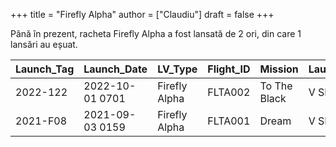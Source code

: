 +++
title = "Firefly Alpha"
author = ["Claudiu"]
draft = false
+++

Până în prezent, racheta Firefly Alpha a fost lansată de 2 ori, din care 1 lansări au eșuat.

| Launch_Tag | Launch_Date     | LV_Type       | Flight_ID | Mission      | Launch_Site | Country | Outcome |
|------------|-----------------|---------------|-----------|--------------|-------------|---------|---------|
| 2022-122   | 2022-10-01 0701 | Firefly Alpha | FLTA002   | To The Black | V SLC2W     | US      | S       |
| 2021-F08   | 2021-09-03 0159 | Firefly Alpha | FLTA001   | Dream        | V SLC2W     | US      | F       |
